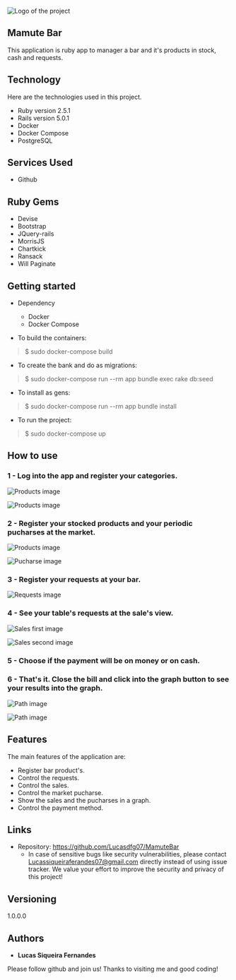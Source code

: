 
![Logo of the project](https://github.com/Lucasdfg07/MamuteBar/blob/master/app/assets/images/mamute.jpg)


## Mamute Bar
This application is ruby app to manager a bar and it's products in stock, cash and requests.


## Technology 

Here are the technologies used in this project.

* Ruby version  2.5.1
* Rails version 5.0.1
* Docker 
* Docker Compose
* PostgreSQL

## Services Used

* Github

## Ruby Gems

* Devise
* Bootstrap
* JQuery-rails
* MorrisJS
* Chartkick
* Ransack
* Will Paginate


## Getting started

* Dependency
  - Docker
  - Docker Compose

* To build the containers:
>    $ sudo docker-compose build

* To create the bank and do as migrations:
>    $ sudo docker-compose run --rm app bundle exec rake db:seed

* To install as gens:
>    $ sudo docker-compose run --rm app bundle install

* To run the project:
>    $ sudo docker-compose up


## How to use

### 1 - Log into the app and register your categories.

![Products image](https://github.com/Lucasdfg07/MamuteBar/blob/master/public/img9.png)

![Products image](https://github.com/Lucasdfg07/MamuteBar/blob/master/public/img10.png)

### 2 - Register your stocked products and your periodic pucharses at the market.

![Products image](https://github.com/Lucasdfg07/MamuteBar/blob/master/public/img5.png)

![Pucharse image](https://github.com/Lucasdfg07/MamuteBar/blob/master/public/img3.png)

### 3 - Register your requests at your bar.

![Requests image](https://github.com/Lucasdfg07/MamuteBar/blob/master/public/img2.png)

### 4 - See your table's requests at the sale's view.

![Sales first image](https://github.com/Lucasdfg07/MamuteBar/blob/master/public/img1.png)

![Sales second image](https://github.com/Lucasdfg07/MamuteBar/blob/master/public/img6.png)

### 5 - Choose if the payment will be on money or on cash.

### 6 - That's it. Close the bill and click into the graph button to see your results into the graph.

![Path image](https://github.com/Lucasdfg07/MamuteBar/blob/master/public/img8.png)

![Path image](https://github.com/Lucasdfg07/MamuteBar/blob/master/public/img7.png)



## Features

The main features of the application are:
 - Register bar product's.
 - Control the requests.
 - Control the sales.
 - Control the market pucharse.
 - Show the sales and the pucharses in a graph.
 - Control the payment method.


## Links
  - Repository: https://github.com/Lucasdfg07/MamuteBar
    - In case of sensitive bugs like security vulnerabilities, please contact
      Lucassiqueiraferandes07@gmail.com directly instead of using issue tracker. We value your effort
      to improve the security and privacy of this project!

  ## Versioning

  1.0.0.0


  ## Authors

  * **Lucas Siqueira Fernandes** 

  Please follow github and join us!
  Thanks to visiting me and good coding!
